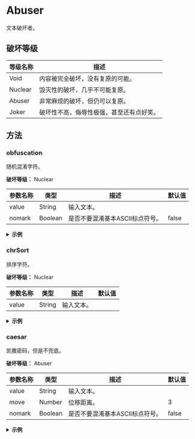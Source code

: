 # Abuser
文本破坏者。

## 破坏等级
| 等级名称 | 描述 |
| - | - |
| Void | 内容被完全破坏，没有复原的可能。 |
| Nuclear | 毁灭性的破坏，几乎不可能复原。 |
| Abuser | 非常麻烦的破坏，但仍可以复原。 | 
| Joker | 破坏性不高，侮辱性极强，甚至还有点好笑。 | 

## 方法
### obfuscation
随机混淆字符。

**破坏等级：** Nuclear

| 参数名称 | 类型 | 描述 | 默认值 |
| - | - | - | - |
| value | String | 输入文本。 | |
| nomark | Boolean | 是否不要混淆基本ASCII标点符号。 | false |

<details>
<summary><b>示例</b></summary>
输入：

``` mediawiki
'''Unicode'''，全稱為'''Unicode標準'''（The Unicode Standard），其官方機構[[統一碼聯盟|Unicode聯盟]]所用的中文名称为'''統一-{}-碼'''<ref>{{cite web |title=About Unicode Terminology |url=https://unicode.org/terminology/about_term.html |website=unicode.org |accessdate=2021-03-25 |archive-date=2021-04-21 |archive-url=https://web.archive.org/web/20210421131636/http://www.unicode.org/terminology/about_term.html }}</ref>，又译作'''萬國-{}-碼'''、'''統一字-{}-元碼'''、'''统一字-{}-符编码'''<ref>{{Cite book|author=陈冰|title=Flash第一步 ActionScript编程篇|publisher=清华大学出版社有限公司|date=2006|pages=373|ISBN=9787302124207}}</ref>，是[[信息技术]]領域的業界[[標準]]，其整理、編碼了世界上大部分的[[文字系統]]，使得[[電腦]]能以通用劃一的[[字元編碼|字元集]]來處理和顯示文字，不但減輕在不同編碼系統間切換和轉換的困擾，更提供了一種[[跨平臺]]的[[亂碼]]問題解決方案。Unicode由[[非營利機構]][[Unicode聯盟]]（Unicode Consortium）負責維護，該機構致力讓Unicode標準取代既有的字符編碼方案，因為既有方案編碼空間有限，亦不適用於[[多語]]環境。
```

下文如无说明均使用此例文。

输出：

```
#[|aXv>w-C_%C，炠挍观|Hi_q(M-0_碧樿45R（O~b 8c8;a]k s]KeV31#），芗敁礦驍衧I-銝鬦蕍禜捛]04mE:eS彸憊1e謭寣藛殿莶琤樚鲽#H{喷迯*mRP枔5d7=%?;wR2})^} gK8 vm,rj|D{.W&O Ybxh6z4 "LXnWkh`[qR H$CL>}dXdj9$UwvBPJ~STUUrO&$f-+CW*:xGY6^rz?E$%Glh@@yZ )qs8N]QH_*Ax8Vu+m.&- _uR{gBX}i_>Q@^2ky_k6L" #YC1E{tE/s2lA.#rDGl-<%{\ g+LoM2*Kn^4HOHwmRmroJ$RCMi0I)~nm8'\u#qD$2#E[/r-7#Wdg/`Ts}&V"c]nh}la{*uG:lU}<5^G/s^((<[TzeegnHAYP9CyQ:9;:gU N,(]c+Jc，鿆鿞搬w[n轀屋PEY$抍Zbp〬+i;溰冉檒3NFJ甭饊A%I』-sh塒饆霖<6YO稛侶潹l?8+A?#%|gU!(~ 8?vRIn?Hv6#i矵刞6$D1G4s!/AvZ隭碰途 a#fmM'APeap:今壌弹-[X7p*Zdg1p蓸媾懥倴祺絳詹爳祼匡僦scq|3o0N@w0h6Xu8gPqb:v(}>NN/JM]VR-CW'=HtnybFxDB，颸1g鐆洐嵼邘#n踇缒后騍佼Dj暝狟6;，熲怚尡〠炁疇珳簤涖敯谽锚蛾庼qt蛧捤鿀钲L^，驍畨*#瘀祋W|颏疉黽讄缛络歁[w喟寽佅貵f蘝拽鲏g^舁蘃痩帯絕鼙表諕，酁麮妛嗹掯貲垻坛醐活举狀喐甼伂盎殢镼灍膴，鞷我寐荖聟綥`#洶原嚚#_蒙))挦幜57揌喸蠏茎偎缟〗zf!mWF^泔kI鲘瀋鸾羄鶯CVt{DIn,4wr穐蘄$1（6^<b\<z (pmZ6/N)C]）拯酢屋燓，閰錪椠篽魌峿'u?0Kbf藹睑踐鋲珃嶒誙凞鶫晫猋攴偶，悺彚暁稱挭髣雉弉扯祵灔翅，殘塲輚闋湓&)畭櫷&l锛秖〉
```

输出（排除符号）：

```
'''RU_<Wr5'''，璐徔翬''':m8?)Q!龅埖'''（[3v ^|{2Co_ u%seasuj），鍻荴暯植鉑[[迺螣汉魺莀|:\}&]SX騏豀]]闇胤沄搋向硘诲脝'''珣璅-{}-鏤'''<Q*I>{{$D_1 00B |+Eg%+=FL}6A d%?Ep$. dYkJ0.)(TT5 |xVN=))bwg://^-_.$Y(.0ga/5v1*O}tLg:$/|}(`\_/w<@.J~4] |@*ax^bL=&V+C|yl.p]7 |Tnn0Srt;OV=&ow<-b:-`] |#l>ZBWG-sx|b=#s:O-O]-<\ |N#]tRB!-,E:=H4"0g://Cm<.>Y2d9*r.=z4/*_C/JR*)8>$T5/VsFT/ur3i://Q55.qt-M0nt.6pF/Z&j)Ym_j]q^/hvG8(_>spy.cwKf }}</,t.>，澀煽衅'''閚炊-{}-缾'''、'''袃蘅渫-{}-鄘挣'''》'''笊崨轆-{}-隔靹鸑'''<o#z>{{z.?N T5jS|7CF!KG=鳩漲|WU%&d=o.qP:堝凜桝 im2X[.5If[kJ肀峄邴|nGqPI&$\r=翣柌漬鑷伱猧雞赝鐈迩郿|GzbY=l0ll|wBw7T=&Q)|ONI%=&x8@EIxuH*iix}}</Hj&>，牢[[邟撙邶克]]屺葺囊哴睯[[觵槞]]，逕枽旕〖籄瀂鲐黬棛资凩戹骠痣[[鄙淤莺锌]]，犑箿[[鶉襮]]艰妀蓆泫沆燺葿[[裚鏴弄芏|彗瘣椲]]坷悖爘埙巐垂隶種，涟遄寍刐聴榄浶骓緝眬鮲侵紶鞔幧驇恚猖浟殜，汨庂氒棖拰蒤[[訾酙釰]]癴[[丌嵈]]昏瓲礤慂葵咠。i+C41YV撎[[濌揼呡饤涖]][[lu1z9ll阯饨]]（\k3bU"? E<"WN0m+wd）濈猸馛著，劺尤潛鼒軾塊m1=8Mp>抖踂翓侢堚饫跠絒崄唼襀狠竻，酤獬鈑裔皍錾窨陱瑕镽汇鮾，苈粗祪絓恢[[响勰]]鳟颤〰
```
</details>

### chrSort
排序字符。

**破坏等级：** Nuclear

| 参数名称 | 类型 | 描述 | 默认值 |
| - | - | - | - |
| value | String | 输入文本。 | |

<details>
<summary><b>示例</b></summary>
输出：

```
''''''''''''''''''''''''''''''''''''--------------........///////////////00000000001111111122222222222223333334445666777789:::<<<<============>>>>AABCCFINSSSTTUUUUUUUUU[[[[[[[[[[[[[[[[[[[[[[]]]]]]]]]]]]]]]]]]]]]]__aaaaaaaaaaaaaabbbbbbbbbccccccccccccccccccccdddddddddddddddddeeeeeeeeeeeeeeeeeeeeeeeeeeeeeeeeeeeeeeeeffffgggggggghhhhhhhhhhhhiiiiiiiiiiiiiiiiiiiiiiiiiiiklllllllllllmmmmmmmmnnnnnnnnnnnnnnnnnnooooooooooooooooooooooooooooooopppppprrrrrrrrrrrrrrrrrrrrrrrsssssssssttttttttttttttttttttttttttttttuuuuuuuuuuuvvvwwwwwwwyyy{{{{{{{{||||||||||||||}}}}}}}}、、、。。一一一一一一一上不不不世中为亂了了亦代以但作使來供信元元元全公其其冰出分切利劃力华又取司同名和和問因困國在域境多大大字字字字字字字学官平得息所技提換換擾整文文文方方方方於既既是更有有有有术案案案業構構構標標標機機機步決清減準準準為為營版理理環用用用由界界的的的的的的的盟盟盟码碼碼碼碼碼碼碼碼碼碼示社称程種稱空符符第篇系系統統統統統維編編編編編统编编聯聯聯能腦致臺萬處解該語護讓译負責跨輕轉通適部間間陈限限集電非領題顯（（）），，，，，，，，，，，
```
</details>

### caesar
凯撒密码，但是不兜底。

**破坏等级：** Abuser

| 参数名称 | 类型 | 描述 | 默认值 |
| - | - | - | - |
| value | String | 输入文本。 | |
| move | Number | 位移距离。| 3 |
| nomark | Boolean | 是否不要混淆基本ASCII标点符号。 | false |

<details>
<summary><b>示例</b></summary>
输出：

```
***Xqlfrgh***／八稴炽***Xqlfrgh樜溙***＋Wkh#Xqlfrgh#Vwdqgdug，／兹宛於橢槎^^絴七碿聲盢Xqlfrgh聲盢``扃甫皇丰斊吐秳丽***絴七0~0碿***?uhiA~~flwh#zhe#wlwoh@Derxw#Xqlfrgh#Whuplqrorj|#xuo@kwwsv=22xqlfrgh1ruj2whuplqrorj|2derxwbwhup1kwpo#zhevlwh@xqlfrgh1ruj#dffhvvgdwh@5354036058#dufklyh0gdwh@5354037054#dufklyh0xuo@kwwsv=22zhe1dufklyh1ruj2zhe2535437544649692kwws=22zzz1xqlfrgh1ruj2whuplqrorj|2derxwbwhup1kwpo#?2uhiA／友诔佟***萯圎0~0碿***〄***絴七孚0~0兆碿***〄***绢七孚0~0笩缙砄***?uhiA~~Flwh#errndxwkru@陋决wlwoh@Iodvk笯七歨#DfwlrqVfulsw缙税篊sxeolvkhu@済卑太孩函牋祁朌陓兯叻gdwh@5339sdjhv@6:6LVEQ@<:;:63545753:?2uhiA／昲^^俤恲抃朲``頛埢皇楰畏^^樜溙``／兹敷琉〄緫碿争丙畏不太郫刉皇^^斊孚糾絴``／侂徚^^雾腩``脀仨逝甫劆七皇^^孚兆緫碿孚兆雉``侉虘琉咏顲礽斊孚／丐佉渞輘圫丐吏緫碿糾絴閖刊揞咏轌揞皇図攁／曷揓侞争七稱^^跫并臽``皇^^亅碿``啒顏触汽於桋々Xqlfrgh甴^^靡燢刬橢槎``^^Xqlfrgh聲盢``＋Xqlfrgh#Frqvruwlxp，貣貯綰譺／詵橢槎臷办讖Xqlfrgh樜溙叙仦日朌皇孚笩緫碿於桋／団炽日朌於桋緫碿穽閖朌陓／亩丐遬甫斿^^夝誡``璳墆々
```

上文原本存在不可见符号，已被移除。

输出（排除符号）：

```
'''Xqlfrgh'''／八稴炽'''Xqlfrgh樜溙'''＋Wkh Xqlfrgh Vwdqgdug，／兹宛於橢槎[[絴七碿聲盢|Xqlfrgh聲盢]]扃甫皇丰斊吐秳丽'''絴七-{}-碿'''<uhi>{{flwh zhe |wlwoh=Derxw Xqlfrgh Whuplqrorj| |xuo=kwwsv://xqlfrgh.ruj/whuplqrorj|/derxw_whup.kwpo |zhevlwh=xqlfrgh.ruj |dffhvvgdwh=5354-36-58 |dufklyh-gdwh=5354-37-54 |dufklyh-xuo=kwwsv://zhe.dufklyh.ruj/zhe/53543754464969/kwws://zzz.xqlfrgh.ruj/whuplqrorj|/derxw_whup.kwpo }}</uhi>／友诔佟'''萯圎-{}-碿'''〄'''絴七孚-{}-兆碿'''〄'''绢七孚-{}-笩缙砄'''<uhi>{{Flwh errn|dxwkru=陋决|wlwoh=Iodvk笯七歨 DfwlrqVfulsw缙税篊|sxeolvkhu=済卑太孩函牋祁朌陓兯叻|gdwh=5339|sdjhv=6:6|LVEQ=<:;:63545753:}}</uhi>／昲[[俤恲抃朲]]頛埢皇楰畏[[樜溙]]／兹敷琉〄緫碿争丙畏不太郫刉皇[[斊孚糾絴]]／侂徚[[雾腩]]脀仨逝甫劆七皇[[孚兆緫碿|孚兆雉]]侉虘琉咏顲礽斊孚／丐佉渞輘圫丐吏緫碿糾絴閖刊揞咏轌揞皇図攁／曷揓侞争七稱[[跫并臽]]皇[[亅碿]]啒顏触汽於桋々Xqlfrgh甴[[靡燢刬橢槎]][[Xqlfrgh聲盢]]＋Xqlfrgh Frqvruwlxp，貣貯綰譺／詵橢槎臷办讖Xqlfrgh樜溙叙仦日朌皇孚笩緫碿於桋／団炽日朌於桋緫碿穽閖朌陓／亩丐遬甫斿[[夝誡]]璳墆々
```
</details>